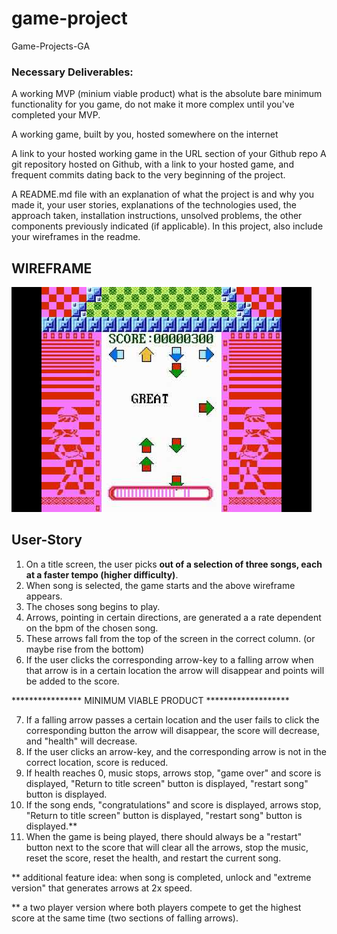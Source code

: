 # game-project
Game-Projects-GA


### Necessary Deliverables:


A working MVP (minium viable product) what is the absolute bare minimum functionality for you game, do not make it more complex until you've completed your MVP.

A working game, built by you, hosted somewhere on the internet

A link to your hosted working game in the URL section of your Github repo
A git repository hosted on Github, with a link to your hosted game, and frequent commits dating back to the very beginning of the project.

A README.md file with an explanation of what the project is and why you made it, your user stories, explanations of the technologies used, the approach taken, installation instructions, unsolved problems, the other components previously indicated (if applicable). In this project, also include your wireframes in the readme.



## WIREFRAME

![Dance Dance Revolution](/images/dancedancewireframe.jpg)


## User-Story

1. On a title screen, the user picks **out of a selection of three songs, each at a faster tempo (higher difficulty)**.
2. When song is selected, the game starts and the above wireframe appears.
3. The choses song begins to play.
4. Arrows, pointing in certain directions, are generated a a rate dependent on the bpm of the chosen song.
5. These arrows fall from the top of the screen in the correct column. (or maybe rise from the bottom)
6. If the user clicks the corresponding arrow-key to a falling arrow when that arrow is in a certain location the arrow will disappear and points will be added to the score.

**************** MINIMUM VIABLE PRODUCT *******************

7. If a falling arrow passes a certain location and the user fails to click the corresponding button the arrow will disappear, the score will decrease, and "health" will decrease.
8. If the user clicks an arrow-key, and the corresponding arrow is not in the correct location, score is reduced.
9. If health reaches 0, music stops, arrows stop, "game over" and score is displayed, "Return to title screen" button is displayed, "restart song" button is displayed.
10. If the song ends, "congratulations" and score is displayed, arrows stop, "Return to title screen" button is displayed, "restart song" button is displayed.**
11. When the game is being played, there should always be a "restart" button next to the score that will clear all the arrows, stop the music, reset the score, reset the health, and restart the current song.

** additional feature idea: when song is completed, unlock and "extreme version" that generates arrows at 2x speed.

** a two player version where both players compete to get the highest score at the same time (two sections of falling arrows). 
